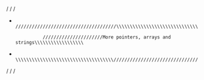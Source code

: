 /
/
/
*		/////////////////////////////////////\\\\\\\\\\\\\\\\\\\\\\\\\\\\\\\\\\\\

                //////////////////////More pointers, arrays and strings\\\\\\\\\\\\\\\\\\

*		\\\\\\\\\\\\\\\\\\\\\\\\\\\\\\\\\\\\/////////////////////////////////////
/
/
/		
